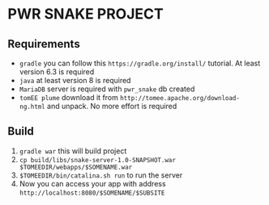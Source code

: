 # PWR SNAKE PROJECT

## Requirements
 - ```gradle``` you can follow this `https://gradle.org/install/` tutorial. At least version 6.3 is required
 - ```java``` at least version 8 is required
 - ```MariaDB``` server is required with `pwr_snake` db created
 - ```tomEE plume``` download it from `http://tomee.apache.org/download-ng.html` and unpack. No more effort is required 
## Build
 1. `gradle war` this will build project
 2. `cp build/libs/snake-server-1.0-SNAPSHOT.war $TOMEEDIR/webapps/$SOMENAME.war`
 3. `$TOMEEDIR/bin/catalina.sh run` to run the server
 4. Now you can access your app with address `http://localhost:8080/$SOMENAME/$SUBSITE`

